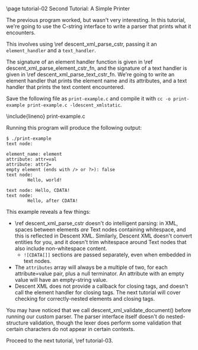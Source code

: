 \page tutorial-02 Second Tutorial: A Simple Printer

The previous program worked, but wasn't very interesting. In this tutorial, we're going to use the C-string interface to write a parser that prints what it encounters.

This involves using \ref descent_xml_parse_cstr, passing it an `element_handler` and a `text_handler`.

The signature of an element handler function is given in \ref descent_xml_parse_element_cstr_fn, and the signature of a text handler is given in \ref descent_xml_parse_text_cstr_fn. We're going to write an element handler that prints the element name and its attributes, and a text handler that prints the text content encountered.

Save the following file as `print-example.c` and compile it with `cc -o print-example print-example.c -ldescent_xmlstatic`.

\include{lineno} print-example.c

Running this program will produce the following output:

```
$ ./print-example
text node:

element_name: element
attribute: attr=val
attribute: attr2=
empty element (ends with /> or ?>): false
text node:
        Hello, world!

text node: Hello, CDATA!
text node:
        Hello, after CDATA!
```

This example reveals a few things:
- \ref descent_xml_parse_cstr doesn't do intelligent parsing: in XML, spaces between elements _are_ Text nodes containing whitespace, and this is reflected in Descent XML. Similarly, Descent XML doesn't convert entities for you, and it doesn't trim whitespace around Text nodes that also include non-whitespace content.
  - `![CDATA[]]` sections are passed separately, even when embedded in text nodes.
- The `attributes` array will always be a multiple of two, for each attribute=value pair, plus a null terminator. An attribute with an empty value will have an empty-string value.
- Descent XML does not provide a callback for closing tags, and doesn't call the element handler for closing tags. The next tutorial will cover checking for correctly-nested elements and closing tags.

You may have noticed that we call descent_xml_validate_document() before running our custom parser. The parser interface itself doesn't do nested-structure validation, though the lexer does perform some validation that certain characters do not appear in certain contexts.

Proceed to the next tutorial, \ref tutorial-03.
